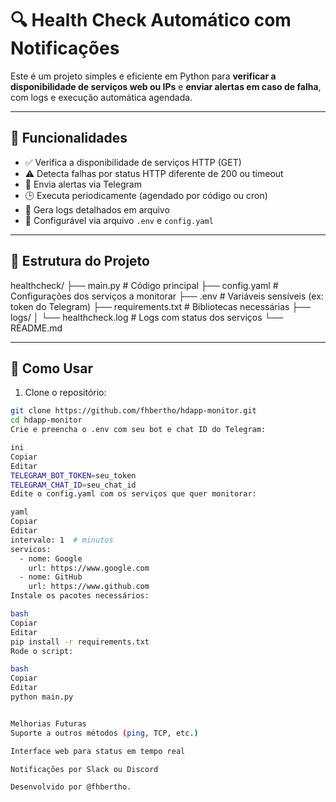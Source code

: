 # 🔍 Health Check Automático com Notificações

Este é um projeto simples e eficiente em Python para **verificar a disponibilidade de serviços web ou IPs** e **enviar alertas em caso de falha**, com logs e execução automática agendada.

---

## 🚀 Funcionalidades

- ✅ Verifica a disponibilidade de serviços HTTP (GET)
- ⚠️ Detecta falhas por status HTTP diferente de 200 ou timeout
- 📢 Envia alertas via Telegram
- 🕒 Executa periodicamente (agendado por código ou cron)
- 📜 Gera logs detalhados em arquivo
- 🔧 Configurável via arquivo `.env` e `config.yaml`

---

## 🧱 Estrutura do Projeto

healthcheck/
├── main.py # Código principal
├── config.yaml # Configurações dos serviços a monitorar
├── .env # Variáveis sensíveis (ex: token do Telegram)
├── requirements.txt # Bibliotecas necessárias
├── logs/
│ └── healthcheck.log # Logs com status dos serviços
└── README.md 


---

## 🚀 Como Usar

1. Clone o repositório:

```bash
git clone https://github.com/fhbertho/hdapp-monitor.git
cd hdapp-monitor
Crie e preencha o .env com seu bot e chat ID do Telegram:

ini
Copiar
Editar
TELEGRAM_BOT_TOKEN=seu_token
TELEGRAM_CHAT_ID=seu_chat_id
Edite o config.yaml com os serviços que quer monitorar:

yaml
Copiar
Editar
intervalo: 1  # minutos
servicos:
  - nome: Google
    url: https://www.google.com
  - nome: GitHub
    url: https://www.github.com
Instale os pacotes necessários:

bash
Copiar
Editar
pip install -r requirements.txt
Rode o script:

bash
Copiar
Editar
python main.py


Melhorias Futuras
Suporte a outros métodos (ping, TCP, etc.)

Interface web para status em tempo real

Notificações por Slack ou Discord

Desenvolvido por @fhbertho.
